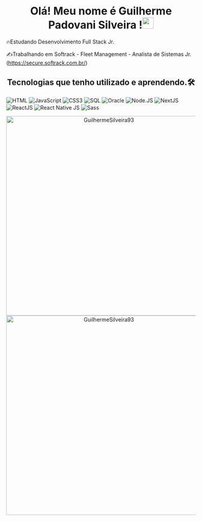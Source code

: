 <h1 align="center">Olá! Meu nome é Guilherme Padovani Silveira !<img src="https://raw.githubusercontent.com/kaueMarques/kaueMarques/master/hi.gif" width="30px"></h1>

🔥Estudando Desenvolvimento Full Stack Jr.

✍️Trabalhando em Softrack - Fleet Management - Analista de Sistemas Jr. (https://secure.softrack.com.br/)


<h2 align="center">Tecnologias que tenho utilizado e aprendendo.🛠️</h2>
<img align="center" alt="HTML" src="https://img.shields.io/badge/HTML5-E34F26?style=for-the-badge&logo=html5&logoColor=white">
<img align="center" alt="JavaScript" src="https://img.shields.io/badge/JavaScript-323330?style=for-the-badge&logo=javascript&logoColor=F7DF1E">
<img align="center" alt="CSS3" src="https://img.shields.io/badge/CSS3-1572B6?style=for-the-badge&logo=css3&logoColor=white">
<img align="center" alt="SQL" src="https://img.shields.io/badge/MySQL-00000F?style=for-the-badge&logo=mysql&logoColor=white">
<img align="center" alt="Oracle" src="https://img.shields.io/badge/Oracle-F80000?style=for-the-badge&logo=oracle&logoColor=black">
<img align="center" alt="Node.JS" src="https://img.shields.io/badge/Node.js-43853D?style=for-the-badge&logo=node.js&logoColor=white">
<img align="center" alt="NextJS" src="https://img.shields.io/badge/Next-black?style=for-the-badge&logo=next.js&logoColor=white">
<img align="center" alt="ReactJS" src="https://img.shields.io/badge/react-%2320232a.svg?style=for-the-badge&logo=react&logoColor=%2361DAFB">
<img align="center" alt="React Native JS" src="https://img.shields.io/badge/react_native-%2320232a.svg?style=for-the-badge&logo=react&logoColor=%2361DAFB">
<img align="center" alt="Sass" src="https://img.shields.io/badge/SASS-hotpink.svg?style=for-the-badge&logo=SASS&logoColor=white">

<p align="center">
<img width="530em" src="https://github-readme-stats.vercel.app/api?username=GuilhermeSilveira93&show_icons=true&theme=tokyonight" alt="GuilhermeSilveira93" stats"/>
<img width="530em" src="https://github-readme-stats.vercel.app/api/top-langs/?username=GuilhermeSilveira93&layout=compact&theme=tokyonight" alt="GuilhermeSilveira93"
</p>

